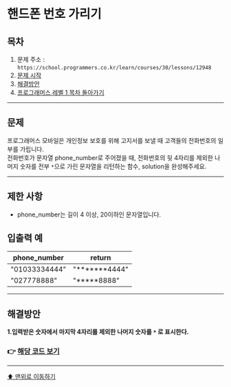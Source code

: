 # 핸드폰 번호 가리기

## 목차

1. 문제 주소 : `https://school.programmers.co.kr/learn/courses/30/lessons/12948`
2. [문제 시작](#문제)
3. [해결방안](#해결방안)
4. [프로그래머스 레벨 1 목차 돌아가기](../README.md)
___

## 문제

프로그래머스 모바일은 개인정보 보호를 위해 고지서를 보낼 때 고객들의 전화번호의 일부를 가립니다.<br>
전화번호가 문자열 phone_number로 주어졌을 때, 전화번호의 뒷 4자리를 제외한 나머지 숫자를 전부 `*`으로 가린 문자열을 리턴하는 함수, solution을 완성해주세요.

___

## 제한 사항

+ phone_number는 길이 4 이상, 20이하인 문자열입니다.

## 입출력 예

|     phone_number | return |
|-----------------|--------|
|    "01033334444" |"*******4444"  |
|      "027778888" |"*****8888"    |

___

## 해결방안
**1.입력받은 숫자에서 마지막 4자리를 제외한 나머지 숫자를 `*` 로 표시한다.** <br>

### 👉 [해당 코드 보기](핸드폰번호가리기.java)

---

[⬆ 맨위로 이동하기](#핸드폰-번호-가리기)